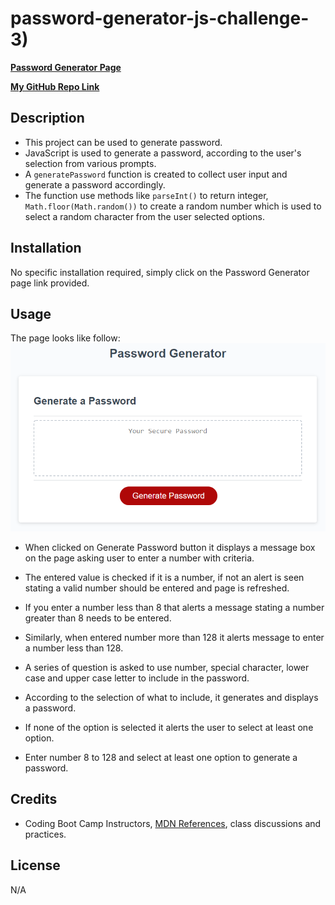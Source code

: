 # password-generator-js-challenge-3)
**[Password Generator Page](https://salidamaharjan.github.io/password-generator-js-challenge-3/)**

**[My GitHub Repo Link](https://github.com/salidamaharjan/password-generator-js-challenge-3)**

## Description
* This project can be used to generate password.
* JavaScript is used to generate a password, according to the user's selection from various prompts.
* A `generatePassword` function is created to collect user input and generate a password accordingly.
* The function use methods like `parseInt()` to return integer, `Math.floor(Math.random())` to create a random number which is used to select a random character from the user selected options.

## Installation
No specific installation required, simply click on the Password Generator page link provided.

## Usage
The page looks like follow:
![Password Generator](assets/images/03-javascript-homework-demo.png)

* When clicked on Generate Password button it displays a message box on the page asking user to enter a number with criteria.

* The entered value is checked if it is a number, if not an alert is seen stating a valid number should be entered and page is refreshed.

* If you enter a number less than 8 that alerts a message stating a number greater than 8 needs to be entered. 

* Similarly, when entered number more than 128 it alerts message to enter a number less than 128.

* A series of question is asked to use number, special character, lower case and upper case letter to include in the password.

* According to the selection of what to include, it generates and displays a password.

* If none of the option is selected it alerts the user to select at least one option.

* Enter number 8 to 128 and select at least one option to generate a password.

## Credits
* Coding Boot Camp Instructors, [MDN References](https://developer.mozilla.org/en-US/), class discussions and practices.

## License
N/A



